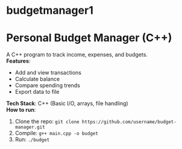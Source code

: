 # budgetmanager1
# Personal Budget Manager (C++)
A C++ program to track income, expenses, and budgets.  
**Features**:
- Add and view transactions
- Calculate balance
- Compare spending trends
- Export data to file

**Tech Stack**: C++ (Basic I/O, arrays, file handling)  
**How to run**:
1. Clone the repo: `git clone https://github.com/username/budget-manager.git`
2. Compile: `g++ main.cpp -o budget`
3. Run: `./budget`
